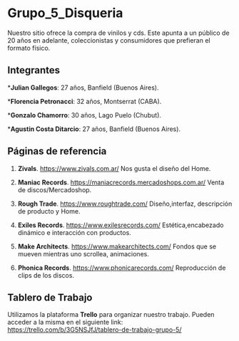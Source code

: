 # Grupo_5_Disqueria

Nuestro sitio ofrece la compra de vinilos y cds. Este apunta a un público de 20 años en adelante, coleccionistas y consumidores que prefieran el formato físico.


## Integrantes

***Julian Gallegos**: 27 años, Banfield (Buenos Aires).

***Florencia Petronacci**: 32 años, Montserrat (CABA).  

***Gonzalo Chamorro**: 30 años, Lago Puelo (Chubut).

***Agustin Costa Ditarcio**: 27 años, Banfield (Buenos Aires).



## Páginas de referencia

1. **Zivals**. https://www.zivals.com.ar/ Nos gusta el diseño del Home.

2. **Maniac Records**. https://maniacrecords.mercadoshops.com.ar/ Venta de discos/Mercadoshop.

3. **Rough Trade**. https://www.roughtrade.com/ Diseño,interfaz, descripción de producto y Home.

4. **Exiles Records**. https://www.exilesrecords.com/ Estética,encabezado dinámico e interacción con productos. 

5. **Make Architects**. https://www.makearchitects.com/ Fondos que se mueven mientras uno scrollea, animaciones.

6. **Phonica Records**. https://www.phonicarecords.com/ Reproducción de clips de los discos.



## Tablero de Trabajo

Utilizamos la plataforma **Trello** para organizar nuestro trabajo. Pueden acceder a la misma en el siguiente link:
https://trello.com/b/3G5NSJfJ/tablero-de-trabajo-grupo-5/



